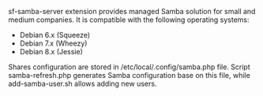 sf-samba-server extension provides managed Samba solution for small and medium
companies. It is compatible with the following operating systems:

- Debian 6.x (Squeeze)
- Debian 7.x (Wheezy)
- Debian 8.x (Jessie)

Shares configuration are stored in /etc/local/.config/samba.php file. Script
samba-refresh.php generates Samba configuration base on this file, while
add-samba-user.sh allows adding new users.

